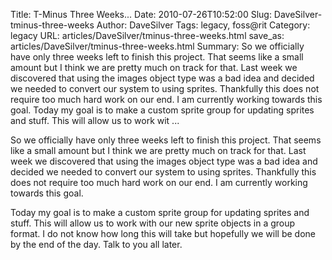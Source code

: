 Title: T-Minus Three Weeks...
Date: 2010-07-26T10:52:00
Slug: DaveSilver-tminus-three-weeks
Author: DaveSilver
Tags: legacy, foss@rit
Category: legacy
URL: articles/DaveSilver/tminus-three-weeks.html
save_as: articles/DaveSilver/tminus-three-weeks.html
Summary: So we officially have only three weeks left to finish this project. That seems like a small amount but I think we are pretty much on track for that. Last week we discovered that using the images object type was a bad idea and decided we needed to convert our system to using sprites. Thankfully this does not require too much hard work on our end. I am currently working towards this goal.  Today my goal is to make a custom sprite group for updating sprites and stuff. This will allow us to work wit ... 

So we officially have only three weeks left to finish this project. That seems
like a small amount but I think we are pretty much on track for that. Last
week we discovered that using the images object type was a bad idea and
decided we needed to convert our system to using sprites. Thankfully this does
not require too much hard work on our end. I am currently working towards this
goal.

Today my goal is to make a custom sprite group for updating sprites and stuff.
This will allow us to work with our new sprite objects in a group format. I do
not know how long this will take but hopefully we will be done by the end of
the day. Talk to you all later.

